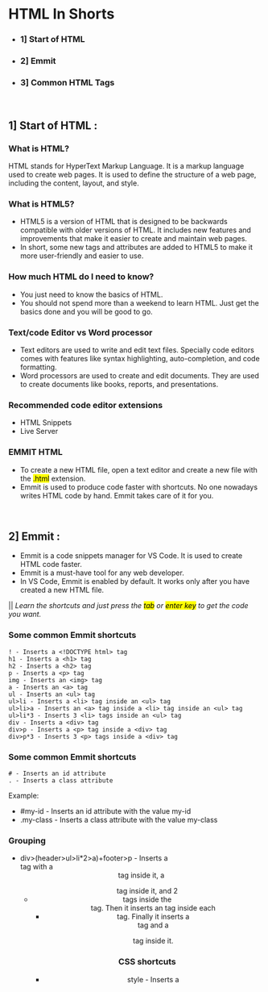# HTML In Shorts</br>
  - ### 1] Start of HTML
  - ### 2] Emmit
  - ### 3] Common HTML Tags
<br>

## 1] Start of HTML :

### What is HTML? </br>
HTML stands for HyperText Markup Language. It is a markup language used to create web pages. It is used to define the structure of a web page, including the content, layout, and style.

### What is HTML5? </br>
- HTML5 is a version of HTML that is designed to be backwards compatible with older versions of HTML. It includes new features and improvements that make it easier to create and maintain web pages. 
- In short, some new tags and attributes are added to HTML5 to make it more user-friendly and easier to use.

### How much HTML do I need to know? </br>
- You just need to know the basics of HTML. 
- You should not spend more than a weekend to learn HTML. Just get the basics done and you will be good to go.


### Text/code Editor vs Word processor </br>
- Text editors are used to write and edit text files. Specially code editors comes with features like syntax highlighting, auto-completion, and code formatting.
- Word processors are used to create and edit documents. They are used to create documents like books, reports, and presentations.


### Recommended code editor extensions
- HTML Snippets
- Live Server

### EMMIT HTML
- To create a new HTML file, open a text editor and create a new file with the <mark>.html</mark> extension.
- Emmit is used to produce code faster with shortcuts. No one nowadays writes HTML code by hand. Emmit takes care of it for you.

<br>

## 2] Emmit :
- Emmit is a code snippets manager for VS Code. It is used to create HTML code faster.
- Emmit is a must-have tool for any web developer.
- In VS Code, Emmit is enabled by default. It works only after you have created a new HTML file.

|| _Learn the shortcuts and just press the <mark>tab</mark> or <mark>enter key</mark> to get the code you want._

### Some common Emmit shortcuts
```
! - Inserts a <!DOCTYPE html> tag
h1 - Inserts a <h1> tag
h2 - Inserts a <h2> tag
p - Inserts a <p> tag
img - Inserts an <img> tag
a - Inserts an <a> tag
ul - Inserts an <ul> tag
ul>li - Inserts a <li> tag inside an <ul> tag
ul>li>a - Inserts an <a> tag inside a <li> tag inside an <ul> tag
ul>li*3 - Inserts 3 <li> tags inside an <ul> tag
div - Inserts a <div> tag
div>p - Inserts a <p> tag inside a <div> tag
div>p*3 - Inserts 3 <p> tags inside a <div> tag
```


### Some common Emmit shortcuts
```
# - Inserts an id attribute
. - Inserts a class attribute
```
Example:
- #my-id - Inserts an id attribute with the value my-id
- .my-class - Inserts a class attribute with the value my-class


### Grouping <br>
- div>(header>ul>li*2>a)+footer>p - Inserts a <div> tag with a <header> tag inside it, a <ul> tag inside it, and 2 <li> tags inside the <ul> tag. Then it inserts an <a> tag inside each <li> tag. Finally it inserts a <footer> tag and a <p> tag inside it.


### CSS shortcuts <br> 
- style - Inserts a <style> tag
- pos - Inserts a position property
- pos:absolute - Inserts a position property with the value absolute
- bgc - Inserts a background-color property
- bgc:red - Inserts a background-color property with the value red
- ma - Inserts a margin:auto property


### Conclusion
Emmit is a must-have tool for any web developer. BUT this does not mean you have to learn every single shortcut. You can use Emmit to create HTML code faster. NO ONE remembers all the shortcuts. We use then mostly by trial and error, and learning them as we go.

<br>

## 3] Common HTML tags :

### Enough of HTML that you need to know </br>
